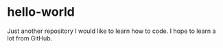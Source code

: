 # hello-world
Just another repository
I would like to learn how to code. I hope to learn a lot from GitHub.
